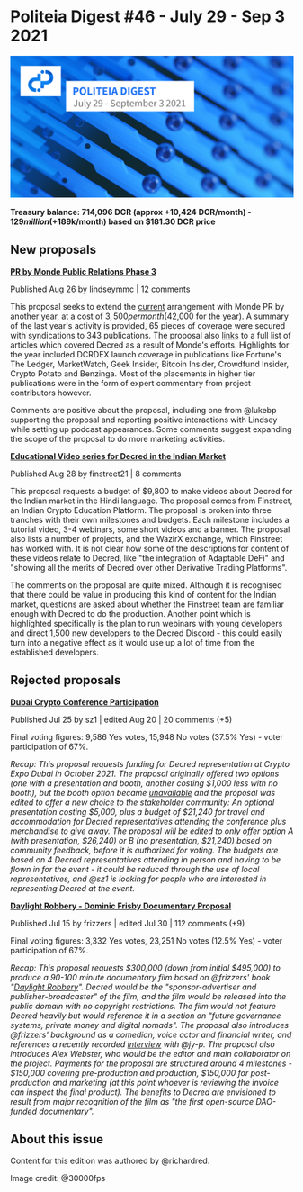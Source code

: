 # Politeia Digest #46 - July 29 - Sep 3 2021

![Image credit: @30000fps](img/issue046/046-title.png)

**Treasury balance: 714,096 DCR (approx +10,424 DCR/month) - $129 million (+$189k/month) based on $181.30 DCR price**

## New proposals

**[PR by Monde Public Relations Phase 3](https://proposals.decred.org/record/58d9f46)**

Published Aug 26 by lindseymmc | 12 comments

This proposal seeks to extend the [current](https://proposals-archive.decred.org/proposals/c81926b) arrangement with Monde PR by another year, at a cost of $3,500 per month ($42,000 for the year). A summary of the last year's activity is provided, 65 pieces of coverage were secured with syndications to 343 publications. The proposal also [links](https://github.com/decredcommunity/outreach/blob/data/data/monde-pr-media-coverage.csv) to a full list of articles which covered Decred as a result of Monde's efforts. Highlights for the year included DCRDEX launch coverage in publications like Fortune's The Ledger, MarketWatch, Geek Insider, Bitcoin Insider, Crowdfund Insider, Crypto Potato and Benzinga. Most of the placements in higher tier publications were in the form of expert commentary from project contributors however.

Comments are positive about the proposal, including one from @lukebp supporting the proposal and reporting positive interactions with Lindsey while setting up podcast appearances. Some comments suggest expanding the scope of the proposal to do more marketing activities.

**[Educational Video series for Decred in the Indian Market](https://proposals.decred.org/record/150cf81)**

Published Aug 28 by finstreet21 | 8 comments

This proposal requests a budget of $9,800 to make videos about Decred for the Indian market in the Hindi language. The proposal comes from Finstreet, an Indian Crypto Education Platform. The proposal is broken into three tranches with their own milestones and budgets. Each milestone includes a tutorial video, 3-4 webinars, some short videos and a banner. The proposal also lists a number of projects, and the WazirX exchange, which Finstreet has worked with. It is not clear how some of the descriptions for content of these videos relate to Decred, like "the integration of Adaptable DeFi" and "showing all the merits of Decred over other Derivative Trading Platforms".

The comments on the proposal are quite mixed. Although it is recognised that there could be value in producing this kind of content for the Indian market, questions are asked about whether the Finstreet team are familiar enough with Decred to do the production. Another point which is highlighted specifically is the plan to run webinars with young developers and direct 1,500 new developers to the Decred Discord - this could easily turn into a negative effect as it would use up a lot of time from the established developers.

## Rejected proposals

**[Dubai Crypto Conference Participation](https://proposals.decred.org/record/51c4128)**

Published Jul 25 by sz1 | edited Aug 20 | 20 comments (+5)

Final voting figures: 9,586 Yes votes, 15,948 No votes (37.5% Yes) - voter participation of 67%.

*Recap: This proposal requests funding for Decred representation at Crypto Expo Dubai in October 2021. The proposal originally offered two options (one with a presentation and booth, another costing $1,000 less with no booth), but the booth option became [unavailable](https://proposals.decred.org/record/51c4128/comments/6) and the proposal was edited to offer a new choice to the stakeholder community: An optional presentation costing $5,000, plus a budget of $21,240 for travel and accommodation for Decred representatives attending the conference plus merchandise to give away. The proposal will be edited to only offer option A (with presentation, $26,240) or B (no presentation, $21,240) based on community feedback, before it is authorized for voting. The budgets are based on 4 Decred representatives attending in person and having to be flown in for the event - it could be reduced through the use of local representatives, and @sz1 is looking for people who are interested in representing Decred at the event.*

**[Daylight Robbery - Dominic Frisby Documentary Proposal](https://proposals.decred.org/record/ae609f1)**

Published Jul 15 by frizzers | edited Jul 30 | 112 comments (+9)

Final voting figures: 3,332 Yes votes, 23,251 No votes (12.5% Yes) - voter participation of 67%.

*Recap: This proposal requests $300,000 (down from initial $495,000) to produce a 90-100 minute documentary film based on @frizzers' book "[Daylight Robbery](https://www.penguin.co.uk/books/309/309526/daylight-robbery/9780241360842.html)". Decred would be the "sponsor-advertiser and publisher-broadcaster" of the film, and the film would be released into the public domain with no copyright restrictions. The film would not feature Decred heavily but would reference it in a section on "future governance systems, private money and digital nomads". The proposal also introduces @frizzers' background as a comedian, voice actor and financial writer, and references a recently recorded [interview](https://youtu.be/ZCfIM8IHurU) with @jy-p. The proposal also introduces Alex Webster, who would be the editor and main collaborator on the project. Payments for the proposal are structured around 4 milestones - $150,000 covering pre-production and production, $150,000 for post-production and marketing (at this point whoever is reviewing the invoice can inspect the final product). The benefits to Decred are envisioned to result from major recognition of the film as "the first open-source DAO-funded documentary".*

## About this issue

Content for this edition was authored by @richardred.

Image credit: @30000fps
